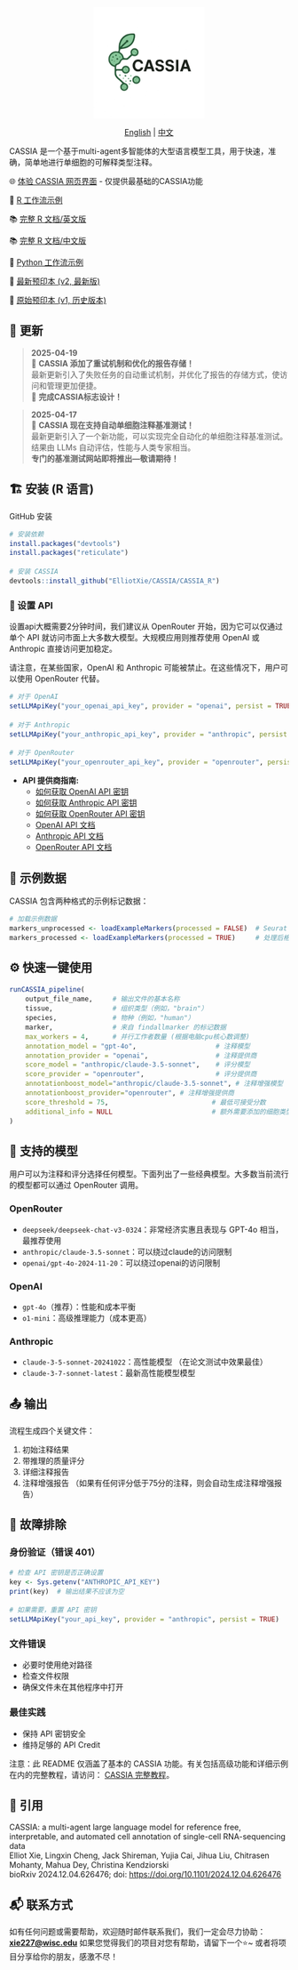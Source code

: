 <div align="center">

<img src="CASSIA_python/logo2.png" width="200" style="vertical-align: middle;" />

[English](README.md) | [中文](README_CN.md)

</div>

CASSIA 是一个基于multi-agent多智能体的大型语言模型工具，用于快速，准确，简单地进行单细胞的可解释类型注释。

🌐 [体验 CASSIA 网页界面](https://cassiacell.com/) - 仅提供最基础的CASSIA功能

📝 [R 工作流示例](https://github.com/ElliotXie/CASSIA/blob/main/CASSIA_example/CASSIA_tutorial_final.Rmd)

📚 [完整 R 文档/英文版](https://documentationeng.vercel.app/)

📚 [完整 R 文档/中文版](https://cassia-documentation-cn.vercel.app/)

📝 [Python 工作流示例](https://github.com/ElliotXie/CASSIA/blob/main/CASSIA_example/CASSIA_python_tutorial.ipynb)

📖 [最新预印本 (v2, 最新版)](https://www.biorxiv.org/content/10.1101/2024.12.04.626476v2)
 
📖 [原始预印本 (v1, 历史版本)](https://www.biorxiv.org/content/10.1101/2024.12.04.626476v1)


## 📰 更新

> **2025-04-19**  
> 🔄 **CASSIA 添加了重试机制和优化的报告存储！**  
> 最新更新引入了失败任务的自动重试机制，并优化了报告的存储方式，使访问和管理更加便捷。  
> 🎨 **完成CASSIA标志设计！**

> **2025-04-17**  
> 🚀 **CASSIA 现在支持自动单细胞注释基准测试！**  
> 最新更新引入了一个新功能，可以实现完全自动化的单细胞注释基准测试。结果由 LLMs 自动评估，性能与人类专家相当。  
> **专门的基准测试网站即将推出—敬请期待！**


## 🏗️ 安装 (R 语言)

GitHub 安装
```R
# 安装依赖
install.packages("devtools")
install.packages("reticulate")

# 安装 CASSIA
devtools::install_github("ElliotXie/CASSIA/CASSIA_R")
```

### 🔑 设置 API

设置api大概需要2分钟时间，我们建议从 OpenRouter 开始，因为它可以仅通过单个 API 就访问市面上大多数大模型。大规模应用则推荐使用 OpenAI 或 Anthropic 直接访问更加稳定。

请注意，在某些国家，OpenAI 和 Anthropic 可能被禁止。在这些情况下，用户可以使用 OpenRouter 代替。

```R
# 对于 OpenAI
setLLMApiKey("your_openai_api_key", provider = "openai", persist = TRUE)

# 对于 Anthropic
setLLMApiKey("your_anthropic_api_key", provider = "anthropic", persist = TRUE)

# 对于 OpenRouter
setLLMApiKey("your_openrouter_api_key", provider = "openrouter", persist = TRUE)
```


- **API 提供商指南:**
	- [如何获取 OpenAI API 密钥](https://platform.openai.com/api-keys)
	- [如何获取 Anthropic API 密钥](https://console.anthropic.com/settings/keys)
	- [如何获取 OpenRouter API 密钥](https://openrouter.ai/settings/keys)
    - [OpenAI API 文档](https://beta.openai.com/docs/)
    - [Anthropic API 文档](https://docs.anthropic.com/)
    - [OpenRouter API 文档](https://openrouter.ai/docs/quick-start)


## 🧬 示例数据

CASSIA 包含两种格式的示例标记数据：
```R
# 加载示例数据
markers_unprocessed <- loadExampleMarkers(processed = FALSE)  # Seurat findallmarkers 输出文件
markers_processed <- loadExampleMarkers(processed = TRUE)     # 处理后格式，包含两列数据：cluster_name 和 gene_list
```

## ⚙️ 快速一键使用

```R
runCASSIA_pipeline(
    output_file_name,     # 输出文件的基本名称
    tissue,               # 组织类型（例如，"brain"）
    species,              # 物种（例如，"human"）
    marker,               # 来自 findallmarker 的标记数据
    max_workers = 4,      # 并行工作者数量 (根据电脑cpu核心数调整)
    annotation_model = "gpt-4o",                    # 注释模型
    annotation_provider = "openai",                 # 注释提供商
    score_model = "anthropic/claude-3.5-sonnet",    # 评分模型
    score_provider = "openrouter",                  # 评分提供商
    annotationboost_model="anthropic/claude-3.5-sonnet", # 注释增强模型
    annotationboost_provider="openrouter", # 注释增强提供商
    score_threshold = 75,                          # 最低可接受分数
    additional_info = NULL                         # 额外需要添加的细胞类型信息
)
```

## 🤖 支持的模型

用户可以为注释和评分选择任何模型。下面列出了一些经典模型。大多数当前流行的模型都可以通过 OpenRouter 调用。


### OpenRouter
- `deepseek/deepseek-chat-v3-0324`：非常经济实惠且表现与 GPT-4o 相当，最推荐使用
- `anthropic/claude-3.5-sonnet`：可以绕过claude的访问限制
- `openai/gpt-4o-2024-11-20`：可以绕过openai的访问限制

### OpenAI
- `gpt-4o`（推荐）：性能和成本平衡
- `o1-mini`：高级推理能力（成本更高）

### Anthropic
- `claude-3-5-sonnet-20241022`：高性能模型 （在论文测试中效果最佳）
- `claude-3-7-sonnet-latest`：最新高性能模型模型

## 📤 输出

流程生成四个关键文件：
1. 初始注释结果
2. 带推理的质量评分
3. 详细注释报告
4. 注释增强报告 （如果有任何评分低于75分的注释，则会自动生成注释增强报告）

## 🧰 故障排除

### 身份验证（错误 401）
```R
# 检查 API 密钥是否正确设置
key <- Sys.getenv("ANTHROPIC_API_KEY")
print(key)  # 输出结果不应该为空

# 如果需要，重置 API 密钥
setLLMApiKey("your_api_key", provider = "anthropic", persist = TRUE)
```

### 文件错误
- 必要时使用绝对路径
- 检查文件权限
- 确保文件未在其他程序中打开

### 最佳实践
- 保持 API 密钥安全
- 维持足够的 API Credit

注意：此 README 仅涵盖了基本的 CASSIA 功能。有关包括高级功能和详细示例在内的完整教程，请访问：
[CASSIA 完整教程](https://cassia-true-final-4.vercel.app/)。

## 📖 引用

CASSIA: a multi-agent large language model for reference free, interpretable, and automated cell annotation of single-cell RNA-sequencing data  
Elliot Xie, Lingxin Cheng, Jack Shireman, Yujia Cai, Jihua Liu, Chitrasen Mohanty, Mahua Dey, Christina Kendziorski  
bioRxiv 2024.12.04.626476; doi: https://doi.org/10.1101/2024.12.04.626476 

## 📬 联系方式

如有任何问题或需要帮助，欢迎随时邮件联系我们，我们一定会尽力协助：
**xie227@wisc.edu** 
如果您觉得我们的项目对您有帮助，请留下一个⭐~ 或者将项目分享给你的朋友，感激不尽！
